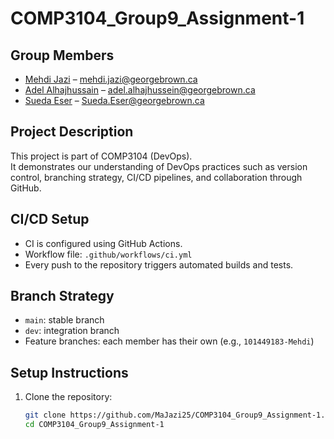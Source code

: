 # COMP3104_Group9_Assignment-1

## Group Members
- [Mehdi Jazi](https://github.com/MaJazi25) – mehdi.jazi@georgebrown.ca 
- [Adel Alhajhussain](https://github.com/AdelAlhajHussein) – adel.alhajhussein@georgebrown.ca  
- [Sueda Eser](https://github.com/101442502) – Sueda.Eser@georgebrown.ca  

## Project Description
This project is part of COMP3104 (DevOps).  
It demonstrates our understanding of DevOps practices such as version control, branching strategy, CI/CD pipelines, and collaboration through GitHub.

## CI/CD Setup
- CI is configured using GitHub Actions.  
- Workflow file: `.github/workflows/ci.yml`  
- Every push to the repository triggers automated builds and tests.

## Branch Strategy
- `main`: stable branch  
- `dev`: integration branch  
- Feature branches: each member has their own (e.g., `101449183-Mehdi`)  

## Setup Instructions
1. Clone the repository:
   ```bash
   git clone https://github.com/MaJazi25/COMP3104_Group9_Assignment-1.git
   cd COMP3104_Group9_Assignment-1